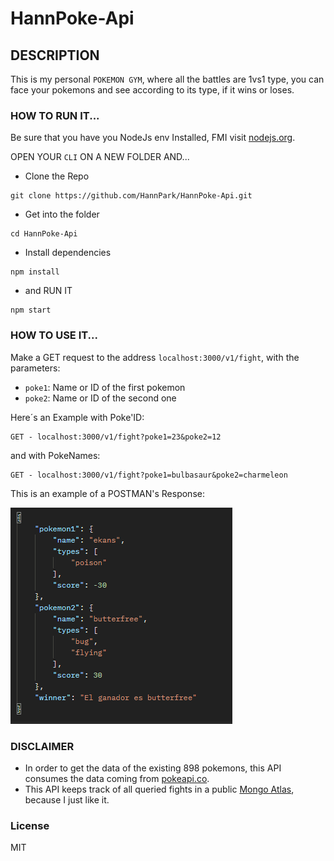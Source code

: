 # HannPoke-Api

## DESCRIPTION
This is my personal `POKEMON GYM`, where all the battles are 1vs1 type, you can face your pokemons and see according to its type, if it wins or loses.

### HOW TO RUN IT...
Be sure that you have you NodeJs env Installed, FMI visit [nodejs.org](https://nodejs.org/es/).

OPEN YOUR `CLI` ON A NEW FOLDER AND...

- Clone the Repo

```
git clone https://github.com/HannPark/HannPoke-Api.git 
```
- Get into the folder
```
cd HannPoke-Api
```
- Install dependencies
```
npm install
```

- and RUN IT
```
npm start
```
### HOW TO USE IT...

Make a GET request to the address `localhost:3000/v1/fight`, with the parameters:

- `poke1`: Name or ID of the first pokemon
- `poke2`: Name or ID of the second one 

Here´s an Example with Poke'ID: 
```
GET - localhost:3000/v1/fight?poke1=23&poke2=12
```
and with PokeNames:
```
GET - localhost:3000/v1/fight?poke1=bulbasaur&poke2=charmeleon
```

This is an example of a POSTMAN's Response:

![](img/response.png)

### DISCLAIMER
- In order to get the data of the existing 898 pokemons, this API consumes the data coming from [pokeapi.co](https://pokeapi.co/).
- This API keeps track of all queried fights in a public [Mongo Atlas](https://www.mongodb.com/atlas/database), because I just like it.

### License

MIT